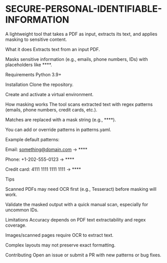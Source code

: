 # SECURE-PERSONAL-IDENTIFIABLE-INFORMATION


A lightweight tool that takes a PDF as input, extracts its text, and applies masking to sensitive content.

What it does
Extracts text from an input PDF.

Masks sensitive information (e.g., emails, phone numbers, IDs) with placeholders like ****.

Requirements
Python 3.9+


Installation
Clone the repository.

Create and activate a virtual environment.



How masking works
The tool scans extracted text with regex patterns (emails, phone numbers, credit cards, etc.).

Matches are replaced with a mask string (e.g., ****).

You can add or override patterns in patterns.yaml.

Example default patterns:

Email: something@domain.com → ****

Phone: +1-202-555-0123 → ****

Credit card: 4111 1111 1111 1111 → ****



Tips

Scanned PDFs may need OCR first (e.g., Tesseract) before masking will work.

Validate the masked output with a quick manual scan, especially for uncommon IDs.

Limitations
Accuracy depends on PDF text extractability and regex coverage.

Images/scanned pages require OCR to extract text.

Complex layouts may not preserve exact formatting.

Contributing
Open an issue or submit a PR with new patterns or bug fixes.
